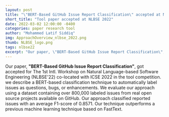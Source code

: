```yaml
---
layout: post
title: "\"BERT-Based GitHub Issue Report Classification\" accepted at NLBSE 2022 (co-located with ICSE'22)."
short_title: "Tool paper accepted at NLBSE 2022"
date: 2022-03-02 12:00:00 -0400
categories: paper research tool
author: "Mohammed Latif Siddiq"
img: ApproachOverview_nlbse_2022.png
thumb: NLBSE_logo.png
tags: nlbse22
excerpt: "Our paper, \"BERT-Based GitHub Issue Report Classification\", got accepted for The 1st Intl. Workshop on Natural Language-based Software Engineering (NLBSE'22) co-located with ICSE 2022 in the tool competition."
---
```


Our paper, **"BERT-Based GitHub Issue Report Classification"**, got accepted for The 1st Intl. Workshop on Natural Language-based Software Engineering (NLBSE'22) co-located with ICSE 2022 in the tool competition. we describe a BERT-based classification technique to automatically label issues as questions, bugs, or enhancements. We evaluate our approach using a dataset containing over 800,000 labeled issues from real open source projects available on GitHub. Our approach classified reported issues with an average F1-score of 0.8571. Our technique outperforms a previous machine learning technique based on FastText.
